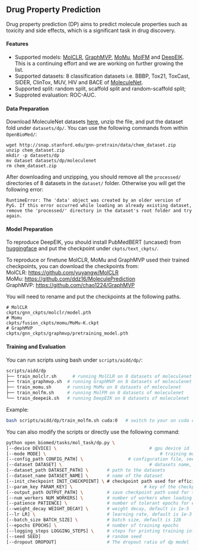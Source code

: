 ## Drug Property Prediction

Drug property prediction (DP) aims to predict molecule properties such as toxicity and side effects, which is a significant task in drug discovery.  

#### Features

- Supported models:  [MolCLR](https://arxiv.org/abs/2102.10056), [GraphMVP](https://arxiv.org/abs/2110.07728), [MoMu](https://arxiv.org/abs/2209.05481), [MolFM](https://arxiv.org/abs/2307.09484) and [DeepEIK](https://arxiv.org/abs/2305.01523). This is a continuing effort and we are working on further growing the list.
- Supported datasets: 8 classification datasets i.e. BBBP, Tox21, ToxCast, SIDER, ClinTox, MUV, HIV and BACE of [MoleculeNet](https://moleculenet.org).
- Supported split: random split, scaffold split and random-scaffold split;
- Supproted evaluation: ROC-AUC.

#### Data Preparation

Download MoleculeNet datasets [here](http://snap.stanford.edu/gnn-pretrain/data/chem_dataset.zip), unzip the file, and put the dataset fold under `datasets/dp/`. You can use the following commands from within `OpenBioMed/`:

```shell
wget http://snap.stanford.edu/gnn-pretrain/data/chem_dataset.zip
unzip chem_dataset.zip
mkdir -p datasets/dp
mv dataset datasets/dp/moleculenet
rm chem_dataset.zip
```

After downloading and unzipping, you should remove all the `processed/` directories of 8 datasets in the `dataset/` folder. Otherwise you will get the following error:
```shell
RuntimeError: The 'data' object was created by an older version of PyG. If this error occurred while loading an already existing dataset, remove the 'processed/' directory in the dataset's root folder and try again.
```

#### Model Preparation

To reproduce DeepEIK, you should install PubMedBERT (uncased) from [huggingface](https://huggingface.co/microsoft/BiomedNLP-PubMedBERT-base-uncased-abstract-fulltext) and put the checkpoint under `ckpts/text_ckpts/`. 

To reproduce or finetune MolCLR, MoMu and GraphMVP used their trained checkpoints, you can download the checkpoints from:  
MolCLR: https://github.com/yuyangw/MolCLR  
MoMu: https://github.com/ddz16/MoleculePrediction  
GraphMVP: https://github.com/chao1224/GraphMVP  

You will need to rename and put the checkpoints at the following paths.
```shell
# MolCLR
ckpts/gnn_ckpts/molclr/model.pth
# Momu
ckpts/fusion_ckpts/momu/MoMu-K.ckpt
# GraphMVP
ckpts/gnn_ckpts/graphmvp/pretraining_model.pth
```

#### Training and Evaluation

You can run scripts using bash under `scripts/aidd/dp/`:

```bash
scripts/aidd/dp
├── train_molclr.sh		 # running MolCLR on 8 datasets of moleculenet
├── train_graphmvp.sh  # running GraphMVP on 8 datasets of moleculenet
├── train_momu.sh      # running MoMu on 8 datasets of moleculenet
├── train_molfm.sh     # running MolFM on 8 datasets of moleculenet
└── train_deepeik.sh   # running DeepEIK on 8 datasets of moleculenet
```

Example:

```bash
bash scripts/aidd/dp/train_molfm.sh cuda:0   # switch to your on cuda device or cpu
```

You can also modify the scripts or directly use the following command:

```bash
python open_biomed/tasks/mol_task/dp.py \
[--device DEVICE] \									  # gpu device id
[--mode MODE] \											  # training mode, train: train-test
[--config_path CONFIG_PATH] \				  # configuration file, see configs/dp/ for more details
[--dataset DATASET] \								  # datasets name, support MoleculeNet now
[--dataset_path DATASET_PATH] \       # path to the datasets
[--dataset_name DATASET_NAME] \       # name of the dataset
[--init_checkpoint INIT_CHECKPOINT] \ # checkpoint path used for efficient validation
[--param_key PARAM_KEY] \							# key of the checkpoint dict that contains model parameters
[--output_path OUTPUT_PATH] \         # save checkpoint path used for training
[--num_workers NUM_WORKERS] \         # number of workers when loading data
[--patience PATIENCE] \               # number of tolerant epochs for early-stopping
[--weight_decay WEIGHT_DECAY] \       # weight decay, default is 1e-5
[--lr LR] \                           # learning rate, default is 1e-3
[--batch_size BATCH_SIZE] \           # batch size, default is 128
[--epochs EPOCHS] \                   # number of training epochs
[--logging_steps LOGGING_STEPS] \     # steps for printing training information
[--seed SEED]                         # random seed
[--dropout DROPOUT]                   # The dropout ratio of dp model
```

